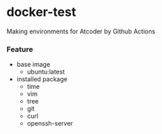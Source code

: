 # docker-test

Making environments for Atcoder by Github Actions

### Feature
- base image  
  - ubuntu:latest
- installed package  
  - time  
  - vim  
  - tree  
  - git  
  - curl
  - openssh-server  
